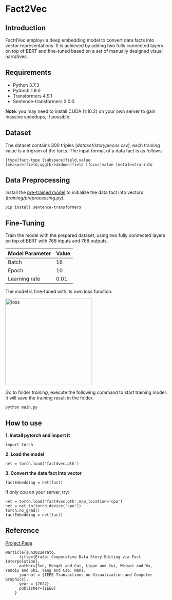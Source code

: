 # Fact2Vec

## Introduction
Fact4Vec employs a deep embedding model to convert data facts into vector representations. It is achieved by adding two fully connected layers on top of BERT and fine-tuned based on a set of manually designed visual narratives.

## Requirements
- Python 3.7.3
- Pytorch 1.9.0
- Transformers 4.9.1
- Sentence-transformers 2.0.0

**Note**: you may need to install CUDA (≥10.2) on your own server to gain massive speedups, if possible.

## Dataset
The dataset contains 300 triples (_dataset/storypieces.csv_), each training value is a trigram of the facts. The input format of a data fact is as follows:
```
[type]fact-type [subspace]field,value [measure]field,agg[breakdown]field [focus]value [meta]extra-info
```
## Data Preprocessing
Install the [pre-trained model](https://www.sbert.net/) to initialize the data fact into vectors (_training/preprocessing.py_).
```
pip install sentence-transformers
```

## Fine-Tuning
Train the model with the prepared dataset, using two fully connected layers on top of BERT with 768 inputs and 768 outputs. 

|Model Parameter|Value|
|-------------|-------------------|
|Batch|16|
|Epoch|10|
|Learning rate|0.01|


The model is fine-tuned with its own loss function:

<img src="https://github.com/idvxlab/fact4vec/raw/master/training/loss_function.png" alt="loss" style="width: 270px">

Go to folder _training_, execute the following command to start training model. It will save the training result in the folder.
```
python main.py
```

## How to use
**1. Install pytorch and import it**
```
import torch
```
**2. Load the model**
```
net = torch.load('fact4vec.pth')
```
**3. Convert the data fact into vector**
```
factEmbedding = net(fact)
```

If only cpu on your server, try:
```
net = torch.load('fact4vec.pth',map_location='cpu')
net = net.to(torch.device('cpu'))
torch.no_grad()
factEmbedding = net(fact)
```

## Reference
[Project Page](https://erato.idvxlab.com/project/)
```
@article{sun2022erato,
      title={Erato: Cooperative Data Story Editing via Fact Interpolation},
      author={Sun, Mengdi and Cai, Ligan and Cui, Weiwei and Wu, Yanqiu and Shi, Yang and Cao, Nan},
      journal = {IEEE Transactions on Visualization and Computer Graphics},
      year = {2022},
      publisher={IEEE}
    }
```
